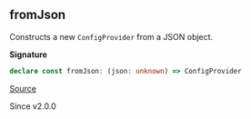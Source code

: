 ## fromJson

Constructs a new `ConfigProvider` from a JSON object.

**Signature**

```ts
declare const fromJson: (json: unknown) => ConfigProvider
```

[Source](https://github.com/Effect-TS/effect/tree/main/packages/effect/src/ConfigProvider.ts#L200)

Since v2.0.0